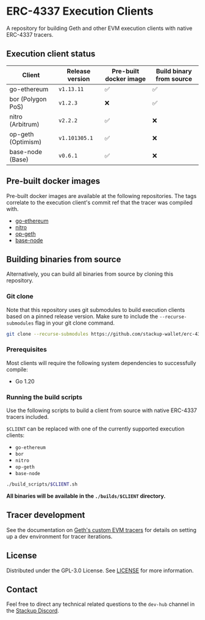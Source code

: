 # ERC-4337 Execution Clients

A repository for building Geth and other EVM execution clients with native ERC-4337 tracers.

## Execution client status

| Client             | Release version | Pre-built docker image | Build binary from source |
| ------------------ | --------------- | ---------------------- | ------------------------ |
| go-ethereum        | `v1.13.11`      | ✅                     | ✅                       |
| bor (Polygon PoS)  | `v1.2.3`        | ❌                     | ✅                       |
| nitro (Arbitrum)   | `v2.2.2`        | ✅                     | ❌                       |
| op-geth (Optimism) | `v1.101305.1`   | ✅                     | ❌                       |
| base-node (Base)   | `v0.6.1`        | ✅                     | ❌                       |

## Pre-built docker images

Pre-built docker images are available at the following repositories. The tags correlate to the execution client's commit ref that the tracer was compiled with.

- [go-ethereum](https://hub.docker.com/r/stackupwallet/go-ethereum/tags)
- [nitro](https://hub.docker.com/r/stackupwallet/nitro/tags)
- [op-geth](https://hub.docker.com/r/stackupwallet/op-geth/tags)
- [base-node](https://hub.docker.com/r/stackupwallet/base-node/tags)

## Building binaries from source

Alternatively, you can build all binaries from source by cloning this repository.

### Git clone

Note that this repository uses git submodules to build execution clients based on a pinned release version. Make sure to include the `--recurse-submodules` flag in your git clone command.

```bash
git clone --recurse-submodules https://github.com/stackup-wallet/erc-4337-execution-client-builder.git
```

### Prerequisites

Most clients will require the following system dependencies to successfully compile:

- Go 1.20

### Running the build scripts

Use the following scripts to build a client from source with native ERC-4337 tracers included.

`$CLIENT` can be replaced with one of the currently supported execution clients:

- `go-ethereum`
- `bor`
- `nitro`
- `op-geth`
- `base-node`

```bash
./build_scripts/$CLIENT.sh
```

**All binaries will be available in the `./builds/$CLIENT` directory.**

## Tracer development

See the documentation on [Geth's custom EVM tracers](https://geth.ethereum.org/docs/developers/evm-tracing/custom-tracer) for details on setting up a dev environment for tracer iterations.

## License

Distributed under the GPL-3.0 License. See [LICENSE](./LICENSE) for more information.

## Contact

Feel free to direct any technical related questions to the `dev-hub` channel in the [Stackup Discord](https://discord.gg/VTjJGvMNyW).
